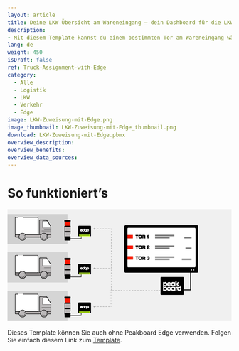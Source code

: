 ```yaml
---
layout: article
title: Deine LKW Übersicht am Wareneingang – dein Dashboard für die LKW Zuweisung mit Peakboard Edge
description: 
- Mit diesem Template kannst du einem bestimmten Tor am Wareneingang während eines bestimmten Zeitfensters verschiedene LKWs zuzuweisen. Die Zuordnung der LKWs erfolgt über das Peakboard Webinterface. Dort kannst du alle Daten direkt auf der Peakboard Box speichern und pflegen. Werden mehr als 7 Tore angegeben, wechselt die Ansicht automatisch auf die nächste Seite. Lade deine Visualisierung auf die Peakboard Box und öffne das Webinterface, um die Tore und LKWs zu verwalten. Die Ampeln der Visualisierung sind mit einzelnen Peakboard Edges verknüpft. Wenn du Peakboard Edge in der Datenquelle der Visualisierung hinterlegst, kann der Status dem Fahrer direkt am Tor über eine gewöhnliche Ampel angezeigt werden. Das verkürzt Wartezeiten für die Lieferanten und beschleunigt die Entladung. Lade dir das Template jetzt herunter, für effizientere Logistik Prozesse.
lang: de
weight: 450
isDraft: false
ref: Truck-Assignment-with-Edge
category:
  - Alle
  - Logistik
  - LKW
  - Verkehr
  - Edge
image: LKW-Zuweisung-mit-Edge.png
image_thumbnail: LKW-Zuweisung-mit-Edge_thumbnail.png
download: LKW-Zuweisung-mit-Edge.pbmx
overview_description:
overview_benefits:
overview_data_sources:
---
```

# So funktioniert’s

![image_live](edge-use-case-logistics.gif)


Dieses Template können Sie auch ohne Peakboard Edge verwenden. Folgen Sie einfach diesem Link zum [Template](https://templates.peakboard.com/Truck-Assignment-Dashboard/index).
